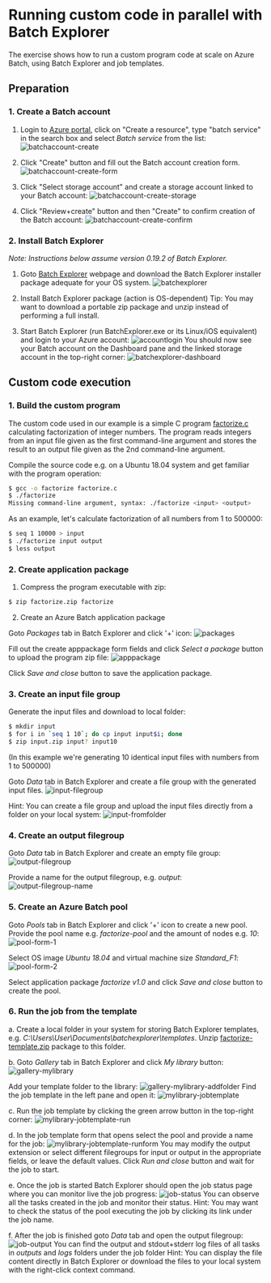 # Running custom code in parallel with Batch Explorer
The exercise shows how to run a custom program code at scale on Azure Batch, using Batch Explorer and job templates.

## Preparation
### 1. Create a Batch account
1. Login to [Azure portal](https://portal.azure.com), click on "Create a resource", type "batch service" in the search box and select *Batch service* from the list:
![batchaccount-create](screenshots/batchaccount-create.png)

2. Click "Create" button and fill out the Batch account creation form.
![batchaccount-create-form](screenshots/batchaccount-create-form.png)

3. Click "Select storage account" and create a storage account linked to your Batch account:
![batchaccount-create-storage](screenshots/batchaccount-create-storage.png)

4. Click "Review+create" button and then "Create" to confirm creation of the Batch account:
![batchaccount-create-confirm](screenshots/batchaccount-create-confirm.png)

### 2. Install Batch Explorer
*Note: Instructions below assume version 0.19.2 of Batch Explorer.*

1. Goto [Batch Explorer](https://azure.github.io/BatchExplorer/) webpage and download the Batch Explorer installer package adequate for your OS system.
![batchexplorer](screenshots/batchexplorer.png)

2. Install Batch Explorer package (action is OS-dependent)
Tip: You may want to download a portable zip package and unzip instead of performing a full install.

3. Start Batch Explorer (run BatchExplorer.exe or its Linux/iOS equivalent) and login to your Azure account:
![accountlogin](screenshots/accountlogin.png)
You should now see your Batch account on the Dashboard pane and the linked storage account in the top-right corner:
![batchexplorer-dashboard](screenshots/batchexplorer-dashboard.png)

## Custom code execution
### 1. Build the custom program
The custom code used in our example is a simple C program [factorize.c](factorize.c) calculating factorization of integer numbers. 
The program reads integers from an input file given as the first command-line argument and stores the result to an output file given as the 2nd command-line argument.

Compile the source code e.g. on a Ubuntu 18.04 system and get familiar with the program operation:
```bash
$ gcc -o factorize factorize.c
$ ./factorize
Missing command-line argument, syntax: ./factorize <input> <output>
```
As an example, let's calculate factorization of all numbers from 1 to 500000:
```bash
$ seq 1 10000 > input
$ ./factorize input output
$ less output
```
### 2. Create application package
1. Compress the program executable with zip:
```bash
$ zip factorize.zip factorize
```

2. Create an Azure Batch application package

Goto *Packages* tab in Batch Explorer and click '+' icon:
![packages](screenshots/batchexplorer-packages.png)

Fill out the create apppackage form fields and click *Select a package* button to upload the program zip file:
![apppackage](screenshots/batchexplorer-apppackage.png)

Click *Save and close* button to save the application package. 

### 3. Create an input file group

Generate the input files and download to local folder:
```bash
$ mkdir input
$ for i in `seq 1 10`; do cp input input$i; done
$ zip input.zip input? input10
```
(In this example we're generating 10 identical input files with numbers from 1 to 500000)

Goto *Data* tab in Batch Explorer and create a file group with the generated input files.
![input-filegroup](screenshots/input-filegroup.png)

Hint: You can create a file group and upload the input files directly from a folder on your local system:
![input-fromfolder](screenshots/input-filegroup-fromfolder.png)

### 4. Create an output filegroup 
Goto *Data* tab in Batch Explorer and create an empty file group:
![output-filegroup](screenshots/output-filegroup.png)

Provide a name for the output filegroup, e.g. *output*:
![output-filegroup-name](screenshots/output-filegroup-name.png)

### 5. Create an Azure Batch pool
Goto *Pools* tab in Batch Explorer and click '+' icon to create a new pool. 
Provide the pool name e.g. *factorize-pool* and the amount of nodes e.g. *10*:
![pool-form-1](screenshots/pool-form-1.png)

Select OS image *Ubuntu 18.04* and virtual machine size *Standard_F1*:
![pool-form-2](screenshots/pool-form-2.png)

Select application package *factorize v1.0* and click *Save and close* button to create the pool.

### 6. Run the job from the template
a. Create a local folder in your system for storing Batch Explorer templates, e.g. *C:\Users\User\Documents\batchexplorer\templates*.
Unzip [factorize-template.zip](factorize-template.zip) package to this folder.

b. Goto *Gallery* tab in Batch Explorer and click *My library* button: 
![gallery-mylibrary](screenshots/gallery-mylibrary.png)

Add your template folder to the library:
![gallery-mylibrary-addfolder](screenshots/gallery-mylibrary-addfolder.png)
Find the job template in the left pane and open it:
![mylibrary-jobtemplate](screenshots/mylibrary-jobtemplate.png)

c. Run the job template by clicking the green arrow button in the top-right corner:
![mylibrary-jobtemplate-run](screenshots/mylibrary-jobtemplate-run.png)

d. In the job template form that opens select the pool and provide a name for the job:
![mylibrary-jobtemplate-runform](screenshots/mylibrary-jobtemplate-runform.png)
You may modify the output extension or select different filegroups for input or output in the appropriate fields, or leave the default values. 
Click *Run and close* button and wait for the job to start.

e. Once the job is started Batch Explorer should open the job status page where you can monitor live the job progress:
![job-status](screenshots/job-status.png)
You can observe all the tasks created in the job and monitor their status.
Hint: You may want to check the status of the pool executing the job by clicking its link under the job name.

f. After the job is finished goto *Data* tab and open the output filegroup:
![job-output](screenshots/job-output.png)
You can find the output and stdout+stderr log files of all tasks in *outputs* and *logs* folders under the job folder 
Hint: You can display the file content directly in Batch Explorer or download the files to your local system with the right-click context command.
